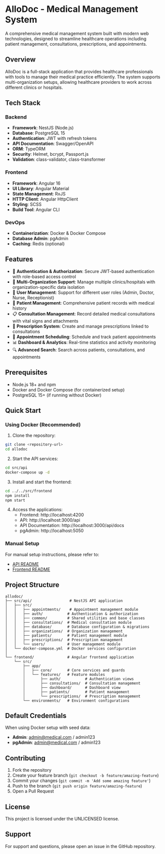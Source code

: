 # AlloDoc - Medical Management System

A comprehensive medical management system built with modern web technologies, designed to streamline healthcare operations including patient management, consultations, prescriptions, and appointments.

## Overview

AlloDoc is a full-stack application that provides healthcare professionals with tools to manage their medical practice efficiently. The system supports multi-organization setups, allowing healthcare providers to work across different clinics or hospitals.

## Tech Stack

### Backend
- **Framework**: NestJS (Node.js)
- **Database**: PostgreSQL 15
- **Authentication**: JWT with refresh tokens
- **API Documentation**: Swagger/OpenAPI
- **ORM**: TypeORM
- **Security**: Helmet, bcrypt, Passport.js
- **Validation**: class-validator, class-transformer

### Frontend
- **Framework**: Angular 16
- **UI Library**: Angular Material
- **State Management**: RxJS
- **HTTP Client**: Angular HttpClient
- **Styling**: SCSS
- **Build Tool**: Angular CLI

### DevOps
- **Containerization**: Docker & Docker Compose
- **Database Admin**: pgAdmin
- **Caching**: Redis (optional)

## Features

- 🔐 **Authentication & Authorization**: Secure JWT-based authentication with role-based access control
- 🏥 **Multi-Organization Support**: Manage multiple clinics/hospitals with organization-specific data isolation
- 👥 **User Management**: Support for different user roles (Admin, Doctor, Nurse, Receptionist)
- 🏃 **Patient Management**: Comprehensive patient records with medical history
- 📋 **Consultation Management**: Record detailed medical consultations with vital signs and attachments
- 💊 **Prescription System**: Create and manage prescriptions linked to consultations
- 📅 **Appointment Scheduling**: Schedule and track patient appointments
- 📊 **Dashboard & Analytics**: Real-time statistics and activity monitoring
- 🔍 **Advanced Search**: Search across patients, consultations, and appointments

## Prerequisites

- Node.js 18+ and npm
- Docker and Docker Compose (for containerized setup)
- PostgreSQL 15+ (if running without Docker)

## Quick Start

### Using Docker (Recommended)

1. Clone the repository:
```bash
git clone <repository-url>
cd allodoc
```

2. Start the API services:
```bash
cd src/api
docker-compose up -d
```

3. Install and start the frontend:
```bash
cd ../../src/frontend
npm install
npm start
```

4. Access the applications:
   - Frontend: http://localhost:4200
   - API: http://localhost:3000/api
   - API Documentation: http://localhost:3000/api/docs
   - pgAdmin: http://localhost:5050

### Manual Setup

For manual setup instructions, please refer to:
- [API README](./src/api/README.md)
- [Frontend README](./src/frontend/README.md)

## Project Structure

```
allodoc/
├── src/api/                 # NestJS API application
│   ├── src/
│   │   ├── appointments/    # Appointment management module
│   │   ├── auth/           # Authentication & authorization
│   │   ├── common/         # Shared utilities and base classes
│   │   ├── consultations/  # Medical consultation module
│   │   ├── database/       # Database configuration & migrations
│   │   ├── organizations/  # Organization management
│   │   ├── patients/       # Patient management module
│   │   ├── prescriptions/  # Prescription management
│   │   └── users/          # User management module
│   └── docker-compose.yml  # Docker services configuration
│
└── frontend/               # Angular frontend application
    └── src/
        ├── app/
        │   ├── core/       # Core services and guards
        │   └── features/   # Feature modules
        │       ├── auth/           # Authentication views
        │       ├── consultations/  # Consultation management
        │       ├── dashboard/      # Dashboard view
        │       ├── patients/       # Patient management
        │       └── prescriptions/  # Prescription management
        └── environments/   # Environment configurations
```

## Default Credentials

When using Docker setup with seed data:
- **Admin**: admin@medical.com / admin123
- **pgAdmin**: admin@medical.com / admin123

## Contributing

1. Fork the repository
2. Create your feature branch (`git checkout -b feature/amazing-feature`)
3. Commit your changes (`git commit -m 'Add some amazing feature'`)
4. Push to the branch (`git push origin feature/amazing-feature`)
5. Open a Pull Request

## License

This project is licensed under the UNLICENSED license.

## Support

For support and questions, please open an issue in the GitHub repository.